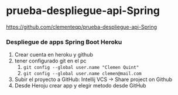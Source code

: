 # prueba-despliegue-api-Spring
https://github.com/clementeqp/prueba-despliegue-api-Spring


### Despliegue de apps Spring Boot Heroku

1. Crear cuenta en heroku y github
2. tener configurado git en el pc
    1. `git config --global user.name "Clemen Quint"`
    2. `git config --global user.name clemen@mail.com`
3. Subir el proyecto a GitHub: Intellij VCS -> Share project on Github
4. Desde Heroju crear app y elegir metodo desde GitHub
